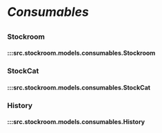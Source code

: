# ***Consumables***

##

### Stockroom
#### :::src.stockroom.models.consumables.Stockroom

### StockCat
#### :::src.stockroom.models.consumables.StockCat

### History
#### :::src.stockroom.models.consumables.History
